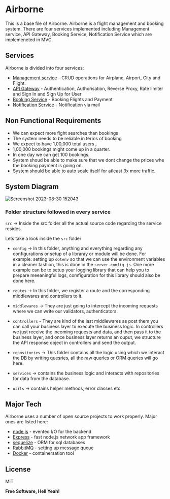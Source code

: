 # Airborne
This is a base file of Airborne. Airborne is a flight management and booking system. There are four services implemented including Management service, API Gateway, Booking Service, Notification Service which are implemeneted in MVC.

## Services
Airborne is divided into four services:
- [Management service](https://github.com/abhay2002-pro/Airborne) - CRUD operations for Airplane, Airport, City and Flight.
- [API Gateway](https://github.com/abhay2002-pro/Airborne_API_Gateway) - Authentication,  Authorisation, Reverse Proxy, Rate limiter and Sign In and Sign Up for User
- [Booking Service](https://github.com/abhay2002-pro/Airborne_booking_service) - Booking Flights and Payment
- [Notification Service](https://github.com/abhay2002-pro/Airborne_notification_service) - Notification via mail

## Non Functional Requirements

- We can expect more fight searches than bookings
- The system needs to be reliable in terms of booking
- We expect to have 1,00,000 total users ,
- 1,00,000 bookings might come up in a quarter.
- In one day we can get 100 bookings.
- System shoud be able to make sure that we dont change the prices whe the booking payment is going on.
- System should be able to auto scale itself for atleast 3x more traffic.

## System Diagram
![Screenshot 2023-08-30 152043](https://github.com/abhay2002-pro/Airborne/assets/76939279/49e63db7-6d46-4cf8-b75e-1628c317f1e5)

### Folder structure followed in every service
`src` -> Inside the src folder all the actual source code regarding the service resides.

Lets take a look inside the `src` folder

 - `config` -> In this folder, anything and everything regarding any configurations or setup of a libraray or module will be done. For example: setting up `dotenv` so that we can use the environment variables in a cleaner fashion, this is done in the `server-config.js`. One more example can be to setup your logging library that can help you to prepare meeaningful logs, comfiguration for this library should also be done here.

 - `routes` -> In this folder, we register a route and the corresponding middlewares and controllers to it.

 - `middlewares` -> They are just going to intercept the incoming requests where we can write our validators, authenticators.

 - `controllers`  - They are kind of the last middlewares as post them you can call your business layer to execute the business logic. In controllers we just receive the incoming requests and data, and then pass it to the business layer, and once business layer returns an ouput, we structure the API response object in controllers and send the output.

 - `repositories` -> This folder contains all the logic using which we interact the DB by writing quesries, all the raw queries or ORM queries will go here.

 - `services` -> contains the business logic and interacts with repositories for data from the database.

 - `utils` -> contains helper methods, error classes etc.

## Major Tech

Airborne uses a number of open source projects to work properly. Major ones are listed here:
- [node.js] - evented I/O for the backend
- [Express] - fast node.js network app framework
- [sequelize](https://github.com/sequelize) - ORM for sql databases
- [RabbitMQ](https://www.rabbitmq.com/) - setting up message queue
- [Docker](https://www.docker.com/) - containersation tool

## License

MIT

**Free Software, Hell Yeah!**

[//]: # (These are reference links used in the body of this note and get stripped out when the markdown processor does its job. There is no need to format nicely because it shouldn't be seen. Thanks SO - http://stackoverflow.com/questions/4823468/store-comments-in-markdown-syntax)

   [dill]: <https://github.com/joemccann/dillinger>
   [git-repo-url]: <https://github.com/joemccann/dillinger.git>
   [john gruber]: <http://daringfireball.net>
   [df1]: <http://daringfireball.net/projects/markdown/>
   [markdown-it]: <https://github.com/markdown-it/markdown-it>
   [Ace Editor]: <http://ace.ajax.org>
   [node.js]: <http://nodejs.org>
   [Twitter Bootstrap]: <http://twitter.github.com/bootstrap/>
   [jQuery]: <http://jquery.com>
   [@tjholowaychuk]: <http://twitter.com/tjholowaychuk>
   [express]: <http://expressjs.com>
   [AngularJS]: <http://angularjs.org>
   [Gulp]: <http://gulpjs.com>

   [PlDb]: <https://github.com/joemccann/dillinger/tree/master/plugins/dropbox/README.md>
   [PlGh]: <https://github.com/joemccann/dillinger/tree/master/plugins/github/README.md>
   [PlGd]: <https://github.com/joemccann/dillinger/tree/master/plugins/googledrive/README.md>
   [PlOd]: <https://github.com/joemccann/dillinger/tree/master/plugins/onedrive/README.md>
   [PlMe]: <https://github.com/joemccann/dillinger/tree/master/plugins/medium/README.md>
   [PlGa]: <https://github.com/RahulHP/dillinger/blob/master/plugins/googleanalytics/README.md>
